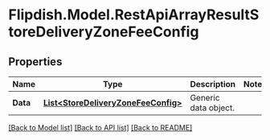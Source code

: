 # Flipdish.Model.RestApiArrayResultStoreDeliveryZoneFeeConfig
## Properties

Name | Type | Description | Notes
------------ | ------------- | ------------- | -------------
**Data** | [**List&lt;StoreDeliveryZoneFeeConfig&gt;**](StoreDeliveryZoneFeeConfig.md) | Generic data object. | 

[[Back to Model list]](../README.md#documentation-for-models) [[Back to API list]](../README.md#documentation-for-api-endpoints) [[Back to README]](../README.md)

